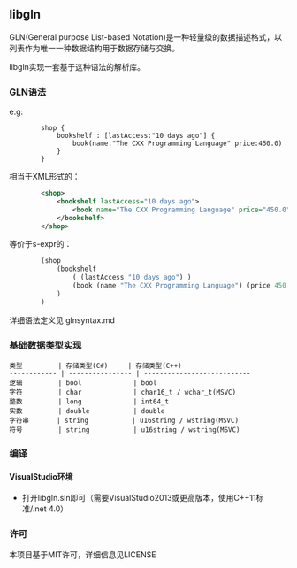 ## libgln

GLN(General purpose List-based Notation)是一种轻量级的数据描述格式，以列表作为唯一一种数据结构用于数据存储与交换。

libgln实现一套基于这种语法的解析库。

### GLN语法

e.g:
```
        shop {
            bookshelf : [lastAccess:"10 days ago"] {
                book(name:"The CXX Programming Language" price:450.0)
            }
        }
```
相当于XML形式的：
```xml
        <shop>
            <bookshelf lastAccess="10 days ago">
                <book name="The CXX Programming Language" price="450.0" />
            </bookshelf>
        </shop>
```
等价于s-expr的：
```lisp
        (shop
            (bookshelf
                ( (lastAccess "10 days ago") )
                (book (name "The CXX Programming Language") (price 450.0))
            )
        )
```

详细语法定义见 glnsyntax.md

### 基础数据类型实现
    类型         | 存储类型(C#)     | 存储类型(C++)
    ------------ | ---------------- | ---------------------------
    逻辑         | bool             | bool
    字符         | char             | char16_t / wchar_t(MSVC)
    整数         | long             | int64_t
    实数         | double           | double
    字符串       | string           | u16string / wstring(MSVC)
    符号         | string           | u16string / wstring(MSVC)

### 编译
#### VisualStudio环境

- 打开libgln.sln即可（需要VisualStudio2013或更高版本，使用C++11标准/.net 4.0）

### 许可

本项目基于MIT许可，详细信息见LICENSE
